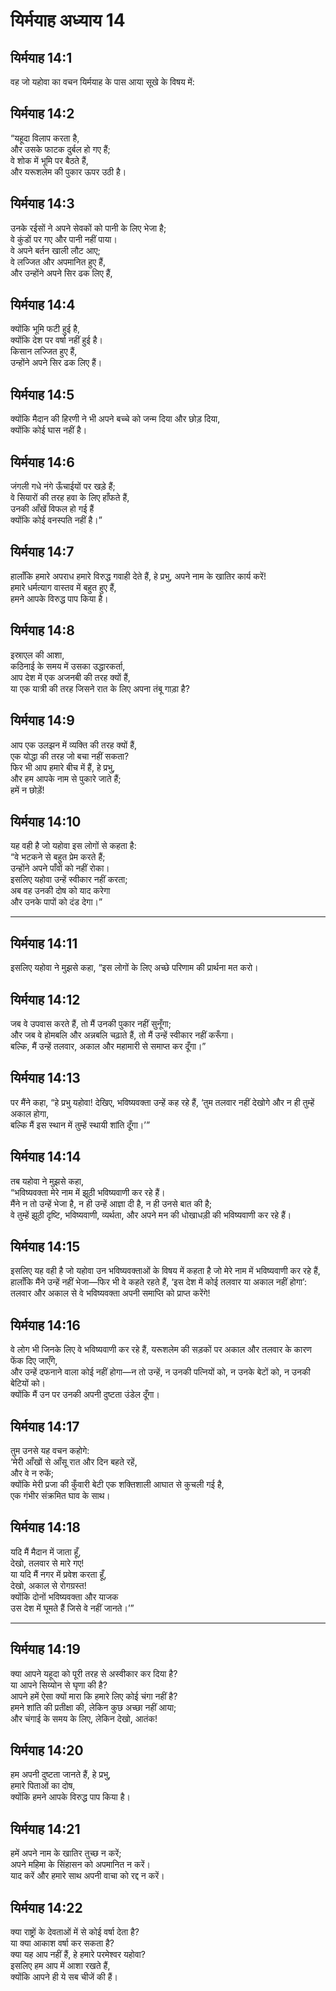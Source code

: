 # यिर्मयाह अध्याय 14

## यिर्मयाह 14:1  
वह जो यहोवा का वचन यिर्मयाह के पास आया सूखे के विषय में:

## यिर्मयाह 14:2  
“यहूदा विलाप करता है,  
और उसके फाटक दुर्बल हो गए हैं;  
वे शोक में भूमि पर बैठते हैं,  
और यरूशलेम की पुकार ऊपर उठी है।

## यिर्मयाह 14:3  
उनके रईसों ने अपने सेवकों को पानी के लिए भेजा है;  
वे कुंडों पर गए और पानी नहीं पाया।  
वे अपने बर्तन खाली लौट आए;  
वे लज्जित और अपमानित हुए हैं,  
और उन्होंने अपने सिर ढक लिए हैं,

## यिर्मयाह 14:4  
क्योंकि भूमि फटी हुई है,  
क्योंकि देश पर वर्षा नहीं हुई है।  
किसान लज्जित हुए हैं,  
उन्होंने अपने सिर ढक लिए हैं।

## यिर्मयाह 14:5  
क्योंकि मैदान की हिरणी ने भी अपने बच्चे को जन्म दिया और छोड़ दिया,  
क्योंकि कोई घास नहीं है।

## यिर्मयाह 14:6  
जंगली गधे नंगे ऊँचाईयों पर खड़े हैं;  
वे सियारों की तरह हवा के लिए हाँफते हैं,  
उनकी आँखें विफल हो गई हैं  
क्योंकि कोई वनस्पति नहीं है।”

## यिर्मयाह 14:7  
हालाँकि हमारे अपराध हमारे विरुद्ध गवाही देते हैं, हे प्रभु, अपने नाम के खातिर कार्य करें!  
हमारे धर्मत्याग वास्तव में बहुत हुए हैं,  
हमने आपके विरुद्ध पाप किया है।

## यिर्मयाह 14:8  
इस्राएल की आशा,  
कठिनाई के समय में उसका उद्धारकर्ता,  
आप देश में एक अजनबी की तरह क्यों हैं,  
या एक यात्री की तरह जिसने रात के लिए अपना तंबू गाड़ा है?

## यिर्मयाह 14:9  
आप एक उलझन में व्यक्ति की तरह क्यों हैं,  
एक योद्धा की तरह जो बचा नहीं सकता?  
फिर भी आप हमारे बीच में हैं, हे प्रभु,  
और हम आपके नाम से पुकारे जाते हैं;  
हमें न छोड़ें!

## यिर्मयाह 14:10  
यह वही है जो यहोवा इस लोगों से कहता है:  
“वे भटकने से बहुत प्रेम करते हैं;  
उन्होंने अपने पाँवों को नहीं रोका।  
इसलिए यहोवा उन्हें स्वीकार नहीं करता;  
अब वह उनकी दोष को याद करेगा  
और उनके पापों को दंड देगा।”

---

## यिर्मयाह 14:11  
इसलिए यहोवा ने मुझसे कहा, “इस लोगों के लिए अच्छे परिणाम की प्रार्थना मत करो।

## यिर्मयाह 14:12  
जब वे उपवास करते हैं, तो मैं उनकी पुकार नहीं सुनूँगा;  
और जब वे होमबलि और अन्नबलि चढ़ाते हैं, तो मैं उन्हें स्वीकार नहीं करूँगा।  
बल्कि, मैं उन्हें तलवार, अकाल और महामारी से समाप्त कर दूँगा।”

## यिर्मयाह 14:13  
पर मैंने कहा, “हे प्रभु यहोवा! देखिए, भविष्यवक्ता उन्हें कह रहे हैं, ‘तुम तलवार नहीं देखोगे और न ही तुम्हें अकाल होगा,  
बल्कि मैं इस स्थान में तुम्हें स्थायी शांति दूँगा।’”

## यिर्मयाह 14:14  
तब यहोवा ने मुझसे कहा,  
“भविष्यवक्ता मेरे नाम में झूठी भविष्यवाणी कर रहे हैं।  
मैंने न तो उन्हें भेजा है, न ही उन्हें आज्ञा दी है, न ही उनसे बात की है;  
वे तुम्हें झूठी दृष्टि, भविष्यवाणी, व्यर्थता, और अपने मन की धोखाधड़ी की भविष्यवाणी कर रहे हैं।

## यिर्मयाह 14:15  
इसलिए यह वही है जो यहोवा उन भविष्यवक्ताओं के विषय में कहता है जो मेरे नाम में भविष्यवाणी कर रहे हैं,  
हालाँकि मैंने उन्हें नहीं भेजा—फिर भी वे कहते रहते हैं, ‘इस देश में कोई तलवार या अकाल नहीं होगा’:  
तलवार और अकाल से वे भविष्यवक्ता अपनी समाप्ति को प्राप्त करेंगे!

## यिर्मयाह 14:16  
वे लोग भी जिनके लिए वे भविष्यवाणी कर रहे हैं, यरूशलेम की सड़कों पर अकाल और तलवार के कारण फेंक दिए जाएँगे,  
और उन्हें दफनाने वाला कोई नहीं होगा—न तो उन्हें, न उनकी पत्नियों को, न उनके बेटों को, न उनकी बेटियों को।  
क्योंकि मैं उन पर उनकी अपनी दुष्टता उंडेल दूँगा।

## यिर्मयाह 14:17  
तुम उनसे यह वचन कहोगे:  
‘मेरी आँखों से आँसू रात और दिन बहते रहें,  
और वे न रुकें;  
क्योंकि मेरी प्रजा की कुँवारी बेटी एक शक्तिशाली आघात से कुचली गई है,  
एक गंभीर संक्रमित घाव के साथ।

## यिर्मयाह 14:18  
यदि मैं मैदान में जाता हूँ,  
देखो, तलवार से मारे गए!  
या यदि मैं नगर में प्रवेश करता हूँ,  
देखो, अकाल से रोगग्रस्त!  
क्योंकि दोनों भविष्यवक्ता और याजक  
उस देश में घूमते हैं जिसे वे नहीं जानते।’”

---

## यिर्मयाह 14:19  
क्या आपने यहूदा को पूरी तरह से अस्वीकार कर दिया है?  
या आपने सिय्योन से घृणा की है?  
आपने हमें ऐसा क्यों मारा कि हमारे लिए कोई चंगा नहीं है?  
हमने शांति की प्रतीक्षा की, लेकिन कुछ अच्छा नहीं आया;  
और चंगाई के समय के लिए, लेकिन देखो, आतंक!

## यिर्मयाह 14:20  
हम अपनी दुष्टता जानते हैं, हे प्रभु,  
हमारे पिताओं का दोष,  
क्योंकि हमने आपके विरुद्ध पाप किया है।

## यिर्मयाह 14:21  
हमें अपने नाम के खातिर तुच्छ न करें;  
अपने महिमा के सिंहासन को अपमानित न करें।  
याद करें और हमारे साथ अपनी वाचा को रद्द न करें।

## यिर्मयाह 14:22  
क्या राष्ट्रों के देवताओं में से कोई वर्षा देता है?  
या क्या आकाश वर्षा कर सकता है?  
क्या यह आप नहीं हैं, हे हमारे परमेश्वर यहोवा?  
इसलिए हम आप में आशा रखते हैं,  
क्योंकि आपने ही ये सब चीजें की हैं।
